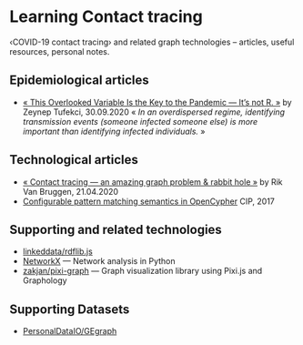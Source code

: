 # Learning Contact tracing

‹COVID-19 contact tracing› and related graph technologies – articles, useful resources, personal notes.

## Epidemiological articles

* [« This Overlooked Variable Is the Key to the Pandemic — It’s not R. »](https://www.theatlantic.com/health/archive/2020/09/k-overlooked-variable-driving-pandemic/616548/) by Zeynep Tufekci, 30.09.2020 « _In an overdispersed regime, identifying transmission events (someone infected someone else) is more important than identifying infected individuals._ »

## Technological articles

* [« Contact tracing — an amazing graph problem & rabbit hole »](https://blog.bruggen.com/2020/04/covid-19-contact-tracing-blogpost-part_21.html) by Rik Van Bruggen, 21.04.2020
* [Configurable pattern matching semantics in OpenCypher](https://www.slideshare.net/mobile/openCypher/configurable-pattern-matching-semantics-in-opencypher-defining-levels-of-node-and-relationship-uniqueness) CIP, 2017

## Supporting and related technologies

* [linkeddata/rdflib.js](https://linkeddata.github.io/rdflib.js/doc/)
* [NetworkX](https://networkx.org) — Network analysis in Python
* [zakjan/pixi-graph](https://github.com/zakjan/pixi-graph) — Graph visualization library using Pixi.js and Graphology

## Supporting Datasets

* [PersonalDataIO/GEgraph](https://github.com/PersonalDataIO/GEgraph)

